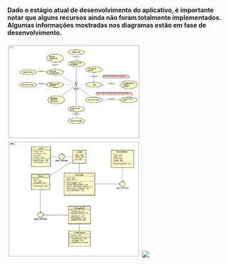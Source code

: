 #### Dado o estágio atual de desenvolvimento do aplicativo, é importante notar que alguns recursos ainda não foram totalmente implementados. Algumas informações mostradas nos diagramas estão em fase de desenvolvimento.

<img src="https://github.com/rafaelsarilho/MySquad/blob/main/Diagramas/Casos%20de%20Uso.png" style="width: 300px;">
<img src="https://github.com/rafaelsarilho/MySquad/blob/main/Diagramas/Diagrama%20de%20Classes.png" style="width: 300px;">
<img src="https://github.com/rafaelsarilho/MySquad/blob/main/Diagramas/MER%20-%20BD%20N%C3%A3o%20Relacional.png" style="width: 300px;">

